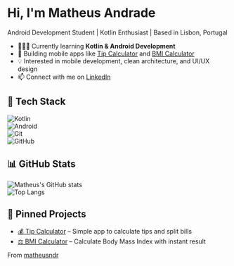 #  Hi, I'm Matheus Andrade  

 Android Development Student | Kotlin Enthusiast | Based in Lisbon, Portugal  

- 🧑🏿‍💻 Currently learning **Kotlin & Android Development**  
- 📱 Building mobile apps like [Tip Calculator](https://github.com/matheusndr/appgorjeta) and [BMI Calculator](https://github.com/matheusndr/calculadoraimc)  
- 💡 Interested in mobile development, clean architecture, and UI/UX design  
- 📫 Connect with me on [LinkedIn](https://www.linkedin.com/in/matheusandrade)  



## 🔧 Tech Stack  

![Kotlin](https://img.shields.io/badge/Kotlin-7F52FF?logo=kotlin&logoColor=white&style=flat)  
![Android](https://img.shields.io/badge/Android-3DDC84?logo=android&logoColor=white&style=flat)  
![Git](https://img.shields.io/badge/Git-F05032?logo=git&logoColor=white&style=flat)  
![GitHub](https://img.shields.io/badge/GitHub-181717?logo=github&logoColor=white&style=flat)  



## 📊 GitHub Stats  

![Matheus's GitHub stats](https://github-readme-stats.vercel.app/api?username=matheusndr&show_icons=true&theme=tokyonight)  
![Top Langs](https://github-readme-stats.vercel.app/api/top-langs/?username=matheusndr&layout=compact&theme=tokyonight)  



## 📌 Pinned Projects  

- [💰 Tip Calculator](https://github.com/matheusndr/appgorjeta) – Simple app to calculate tips and split bills  
- [⚖️ BMI Calculator](https://github.com/matheusndr/calculadoraimc) – Calculate Body Mass Index with instant result  


From [matheusndr](https://github.com/matheusndr)
